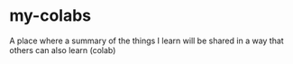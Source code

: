 # my-colabs
A place where a summary of the things I learn will be shared in a way that others can also learn (colab)
